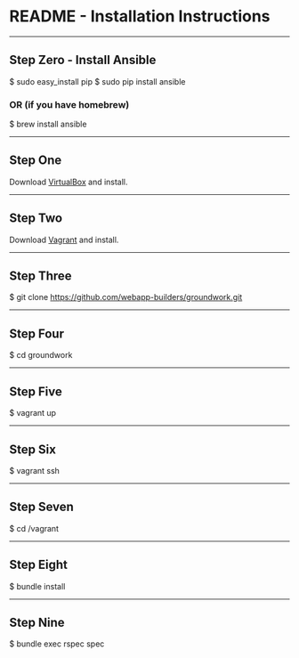 # README - Installation Instructions

---------------------------------

## Step Zero - Install Ansible

$ sudo easy_install pip
$ sudo pip install ansible

### OR (if you have homebrew)

$ brew install ansible

---------------------------------

## Step One

Download [VirtualBox](https://www.virtualbox.org/wiki/Downloads) and install.

---------------------------------

## Step Two

Download [Vagrant](http://www.vagrantup.com/downloads) and install.

---------------------------------

## Step Three

$ git clone https://github.com/webapp-builders/groundwork.git

---------------------------------

## Step Four

$ cd groundwork

---------------------------------

## Step Five

$ vagrant up

---------------------------------

## Step Six

$ vagrant ssh

---------------------------------

## Step Seven

$ cd /vagrant

---------------------------------

## Step Eight

$ bundle install

---------------------------------

## Step Nine

$ bundle exec rspec spec
